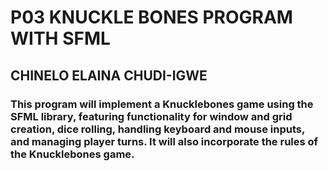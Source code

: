 # P03 KNUCKLE BONES PROGRAM WITH SFML 
## CHINELO ELAINA CHUDI-IGWE
### This program will implement a Knucklebones game using the SFML library, featuring functionality for window and grid creation, dice rolling, handling keyboard and mouse inputs, and managing player turns. It will also incorporate the rules of the Knucklebones game.
